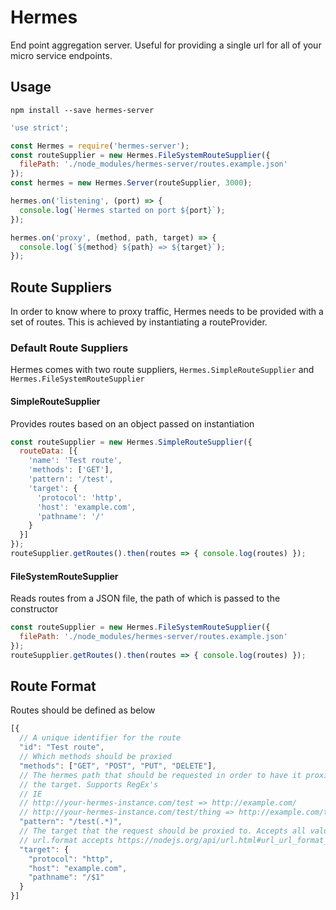 Hermes
======
End point aggregation server. Useful for providing a single url for all of your
micro service endpoints.

Usage
-----
`npm install --save hermes-server`

```javascript
'use strict';

const Hermes = require('hermes-server');
const routeSupplier = new Hermes.FileSystemRouteSupplier({
  filePath: './node_modules/hermes-server/routes.example.json'
});
const hermes = new Hermes.Server(routeSupplier, 3000);

hermes.on('listening', (port) => {
  console.log(`Hermes started on port ${port}`);
});

hermes.on('proxy', (method, path, target) => {
  console.log(`${method} ${path} => ${target}`);
});
```

Route Suppliers
---------------
In order to know where to proxy traffic, Hermes needs to be provided with a
set of routes. This is achieved by instantiating a routeProvider.

### Default Route Suppliers
Hermes comes with two route suppliers, `Hermes.SimpleRouteSupplier` and
`Hermes.FileSystemRouteSupplier`

#### SimpleRouteSupplier
Provides routes based on an object passed on instantiation
```javascript
const routeSupplier = new Hermes.SimpleRouteSupplier({
  routeData: [{
    'name': 'Test route',
    'methods': ['GET'],
    'pattern': '/test',
    'target': {
      'protocol': 'http',
      'host': 'example.com',
      'pathname': '/'
    }
  }]
});
routeSupplier.getRoutes().then(routes => { console.log(routes) });
```

#### FileSystemRouteSupplier
Reads routes from a JSON file, the path of which is passed to the constructor
```javascript
const routeSupplier = new Hermes.FileSystemRouteSupplier({
  filePath: './node_modules/hermes-server/routes.example.json'
});
routeSupplier.getRoutes().then(routes => { console.log(routes) });
```

Route Format
------------
Routes should be defined as below
```javascript
[{
  // A unique identifier for the route
  "id": "Test route",
  // Which methods should be proxied
  "methods": ["GET", "POST", "PUT", "DELETE"],
  // The hermes path that should be requested in order to have it proxied to
  // the target. Supports RegEx's
  // IE
  // http://your-hermes-instance.com/test => http://example.com/
  // http://your-hermes-instance.com/test/thing => http://example.com/thing
  "pattern": "/test(.*)",
  // The target that the request should be proxied to. Accepts all values that
  // url.format accepts https://nodejs.org/api/url.html#url_url_format_urlobj
  "target": {
    "protocol": "http",
    "host": "example.com",
    "pathname": "/$1"
  }
}]
```
